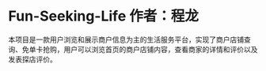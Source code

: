 # Fun-Seeking-Life  作者：程龙
本项目是一款用户浏览和展示商户信息为主的生活服务平台，实现了商户店铺查询、免单卡抢购，用户可以浏览首页的商户店铺内容，查看商家的详情和评价以及发表探店评价。
